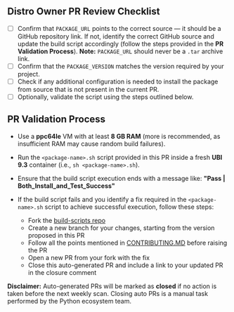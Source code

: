 ## Distro Owner PR Review Checklist
* [ ] Confirm that `PACKAGE_URL` points to the correct source — it should be a GitHub repository link. If not, identify the correct GitHub source and update the build script accordingly (follow the steps provided in the **PR Validation Process**).
  **Note:** `PACKAGE_URL` should never be a `.tar` archive link.
* [ ] Confirm that the `PACKAGE_VERSION` matches the version required by your project.
* [ ] Check if any additional configuration is needed to install the package from source that is not present in the current PR.
* [ ] Optionally, validate the script using the steps outlined below.

## PR Validation Process
* Use a **ppc64le** VM with at least **8 GB RAM** (more is recommended, as insufficient RAM may cause random build failures).
* Run the `<package-name>.sh` script provided in this PR inside a fresh **UBI 9.3** container (i.e., `sh <package-name>.sh`).
* Ensure that the build script execution ends with a message like:
  **"Pass | Both\_Install\_and\_Test\_Success"**
* If the build script fails and you identify a fix required in the `<package-name>.sh` script to achieve successful execution, follow these steps:

  * Fork the [build-scripts repo](https://github.com/ppc64le/build-scripts)
  * Create a new branch for your changes, starting from the version proposed in this PR
  * Follow all the points mentioned in [CONTRIBUTING.MD](https://github.com/ppc64le/build-scripts/blob/master/CONTRIBUTING.md) before raising the PR
  * Open a new PR from your fork with the fix
  * Close this auto-generated PR and include a link to your updated PR in the closure comment

**Disclaimer:** Auto-generated PRs will be marked as **closed** if no action is taken before the next weekly scan. Closing auto PRs is a manual task performed by the Python ecosystem team.
